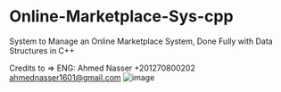 # Online-Marketplace-Sys-cpp
System to Manage an Online Marketplace System, Done Fully with Data Structures in C++

Credits to => ENG: Ahmed Nasser +201270800202 ahmednasser1601@gmail.com
![image](https://user-images.githubusercontent.com/60184582/121772495-fbbcd200-cb75-11eb-968c-f709d63a8b03.png)
